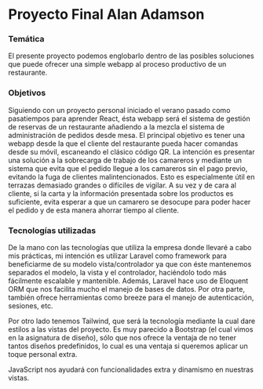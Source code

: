 # **Proyecto Final Alan Adamson**

### Temática

El presente proyecto podemos englobarlo dentro de las posibles soluciones que puede ofrecer una simple webapp al proceso productivo de un restaurante.

### Objetivos

Siguiendo con un proyecto personal iniciado el verano pasado como pasatiempos para aprender React, ésta webapp será el sistema de gestión de reservas de un restaurante añadiendo a la mezcla el sistema de administración de pedidos desde mesa. El principal objetivo es tener una webapp desde la que el cliente del restaurante pueda hacer comandas desde su móvil, escaneando el clásico código QR. La intención es presentar una solución a la sobrecarga de trabajo de los camareros y mediante un sistema que evita que el pedido llegue a los camareros sin el pago previo, evitando la fuga de clientes malintencionados. Esto es especialmente útil en terrazas demasiado grandes o difíciles de vigilar. A su vez y de cara al cliente, si la carta y la información presentada sobre los productos es suficiente, evita esperar a que un camarero se desocupe para poder hacer el pedido y de esta manera ahorrar tiempo al cliente. 

### Tecnologías utilizadas

De la mano con las tecnologías que utiliza la empresa donde llevaré a cabo mis prácticas, mi intención es utilizar Laravel como framework para beneficiarme de su modelo vista/controlador ya que con éste mantenemos separados el modelo, la vista y el controlador, haciéndolo todo más fácilmente escalable y mantenible. Además, Laravel hace uso de Eloquent ORM que nos facilita mucho el manejo de bases de datos. Por otra parte, también ofrece herramientas como breeze para el manejo de autenticación, sesiones, etc. 

Por otro lado tenemos Tailwind, que será la tecnología mediante la cual dare estilos a las vistas del proyecto. Es muy parecido a Bootstrap (el cual vimos en la asignatura de diseño), sólo que nos ofrece la ventaja de no tener tantos diseños predefinidos, lo cual es una ventaja si queremos aplicar un toque personal extra.

JavaScript nos ayudará con funcionalidades extra y dinamismo en nuestras vistas.

